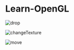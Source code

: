 # Learn-OpenGL

![drop](./assets/drop.gif)

![changeTexture](./assets/changeTexture.gif)

![move](./assets/move.gif)
